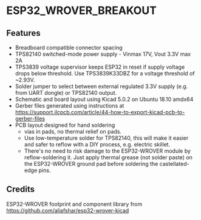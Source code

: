 # ESP32_WROVER_BREAKOUT

## Features
* Breadboard compatible connector spacing
* TPS82140  switched-mode power supply - Vinmax 17V, Vout 3.3V max 2A
* TPS3839 voltage supervisor keeps ESP32 in reset if supply voltage drops below threshold. Use TPS3839K33DBZ for a voltage threshold of ~2.93V.
* Solder jumper to select between external regulated 3.3V supply (e.g. from UART dongle) or TPS82140 output.
* Schematic and board layout using Kicad 5.0.2 on Ubuntu 18.10 amdx64
* Gerber files generated using instructions at https://support.jlcpcb.com/article/44-how-to-export-kicad-pcb-to-gerber-files
* PCB layout designed for hand soldering
  * vias in pads, no thermal relief on pads. 
  * Use low-temperature solder for TPS82140, this will make it easier and safer to reflow with a DIY process, e.g. electric skillet. 
  * There's no need to risk damage to the ESP32-WROVER module by reflow-soldering it. Just apply thermal grease (not solder paste) on the ESP32-WROVER ground pad before soldering the castellated-edge pins.

## Credits
ESP32-WROVER footprint and component library from https://github.com/aliafshar/esp32-wrover-kicad
